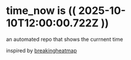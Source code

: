 # time_now is (( 2025-10-10T12:00:00.722Z ))

an automated repo that shows the currnent time

inspired by [breakingheatmap](https://github.com/breakingheatmap/breakingheatmap)